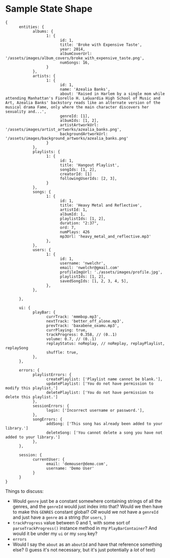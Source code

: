 # Sample State Shape
```
{
      entities: {
            albums: {
                  1: {
                        id: 1,
                        title: 'Broke with Expensive Taste',
                        year: 2014,
                        albumCoverUrl: '/assets/images/album_covers/broke_with_expensive_taste.png',
                        numSongs: 16,
                  }
            },
            artists: {
                  1: {
                        id: 1,
                        name: 'Azealia Banks',
                        about: 'Raised in Harlem by a single mom while attending Manhattan's Fiorello H. LaGuardia High School of Music and Art, Azealia Banks' backstory reads like an alternate version of the musical drama Fame, only where the main character discovers her sexuality and...',
                        genreId: [1],
                        albumIds: [1, 2],
                        artistArtworkUrl: '/assets/images/artist_artworks/azealia_banks.png',
                        backgroundArtworkUrl: '/assets/images/background_artworks/azealia_banks.png'
                  }
            },
            playlists: {
                  1: {
                        id: 1,
                        title: 'Hangout Playlist',
                        songIds: [1, 2],
                        creatorId: [1]
                        followingUserIds: [2, 3],
                  }
            },
            songs: {
                  1: {
                        id: 1,
                        title: 'Heavy Metal and Reflective',
                        artistId: 1,
                        albumId: 1,
                        playlistIds: [1, 2],
                        duration: "2:37",
                        ord: 7,
                        numPlays: 426
                        mp3Url: 'heavy_metal_and_reflective.mp3'
                  },
            },
            users: {
                  1: {
                        id: 1,
                        username: 'nwelchr',
                        email: 'nwelchr@gmail.com'
                        profileImgUrl: './assets/images/profile.jpg',
                        playlistIds: [1, 2],
                        savedSongIds: [1, 2, 3, 4, 5],
                  },
            },

      },

      ui: {
            playBar: {
                  currTrack: 'mmmbop.mp3',
                  nextTrack: 'better_off_alone.mp3',
                  prevTrack: 'baxabene_oxamu.mp3',
                  currPlaying: true,
                  trackProgress: 0.358, // (0..1)
                  volume: 0.7, // (0..1)
                  replayStatus: noReplay, // noReplay, replayPlaylist, replaySong
                  shuffle: true,
            },
      },

      errors: {
            playlistErrors: {
                  createPlaylist: ['Playlist name cannot be blank.'],
                  updatePlaylist: ['You do not have permission to modify this playlist.']
                  deletePlaylist: ['You do not have permission to delete this playlist.']
            },
            sessionErrors: {
                  login: ['Incorrect username or password.'],
            },
            songErrors: {
                  addSong: ['This song has already been added to your library.']
                  deleteSong: ['You cannot delete a song you have not added to your library.']
            },
      },

      session: {
            currentUser: {
                  email: 'demouser@demo.com',
                  username: 'Demo User'
            }
      }
}
```

Things to discuss:
- Would `genre` just be a constant somewhere containing strings of all the genres, and the `genreId` would just index into that? Would we then have to make this `GENRES` constant global? *OR* would we not have a `genreId` and just have a `genre` as a string (for `users`, )
- `trackProgress` value between 0 and 1, with some sort of `parseTrackProgress()` instance method in my `PlayBarContainer`? And would it be under my `ui` or my `song` key?
- `errors`
- Would I say the `about` as an `aboutId` and have that reference something else? (I guess it's not necessary, but it's just potentially a *lot* of text)
